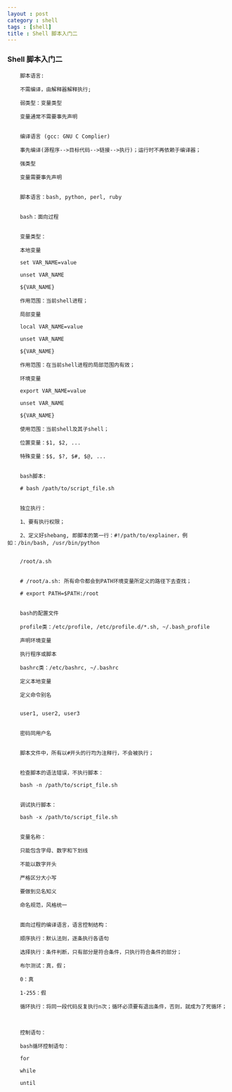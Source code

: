 ```yaml
---
layout : post
category : shell 
tags : [shell]
title : Shell 脚本入门二
---
```



###  Shell 脚本入门二
		
		脚本语言:
		
		不需编译，由解释器解释执行;
		
		弱类型：变量类型
		
		变量通常不需要事先声明
		
		
		编译语言 (gcc: GNU C Complier)
		
		事先编译(源程序-->目标代码-->链接-->执行)；运行时不再依赖于编译器；
		
		强类型
		
		变量需要事先声明
		
		
		脚本语言：bash, python, perl, ruby
		
		
		bash：面向过程
		
		
		变量类型：
		
		本地变量
		
		set VAR_NAME=value
		
		unset VAR_NAME
		
		${VAR_NAME}
		
		作用范围：当前shell进程；
		
		局部变量
		
		local VAR_NAME=value
		
		unset VAR_NAME
		
		${VAR_NAME}
		
		作用范围：在当前shell进程的局部范围内有效；
		
		环境变量
		
		export VAR_NAME=value
		
		unset VAR_NAME
		
		${VAR_NAME}
		
		使用范围：当前shell及其子shell；
		
		位置变量：$1, $2, ...
		
		特殊变量：$$, $?, $#, $@, ...
		
		
		bash脚本:
		
		# bash /path/to/script_file.sh
		
		
		独立执行：
		
		1、要有执行权限；
		
		2、定义好shebang, 即脚本的第一行：#!/path/to/explainer，例如：/bin/bash, /usr/bin/python
		
		
		/root/a.sh
		
		
		# /root/a.sh: 所有命令都会到PATH环境变量所定义的路径下去查找；
		
		# export PATH=$PATH:/root
		
		
		bash的配置文件
		
		profile类：/etc/profile, /etc/profile.d/*.sh, ~/.bash_profile
		
		声明环境变量
		
		执行程序或脚本
		
		bashrc类：/etc/bashrc, ~/.bashrc
		
		定义本地变量
		
		定义命令别名
		
		
		user1, user2, user3
		
		
		密码同用户名
		
		
		脚本文件中，所有以#开头的行均为注释行，不会被执行；
		
		
		检查脚本的语法错误，不执行脚本：
		
		bash -n /path/to/script_file.sh
		
		
		调试执行脚本：
		
		bash -x /path/to/script_file.sh
		
		
		变量名称：
		
		只能包含字母、数字和下划线
		
		不能以数字开头
		
		严格区分大小写
		
		要做到见名知义
		
		命名规范，风格统一
		
		
		面向过程的编译语言，语言控制结构：
		
		顺序执行：默认法则，逐条执行各语句
		
		选择执行：条件判断，只有部分是符合条件，只执行符合条件的部分；
		
		布尔测试：真，假；
		
		0：真
		
		1-255：假
		
		循环执行：将同一段代码反复执行n次；循环必须要有退出条件，否则，就成为了死循环；
		
		
		
		控制语句：
		
		bash循环控制语句：
		
		for
		
		while
		
		until
